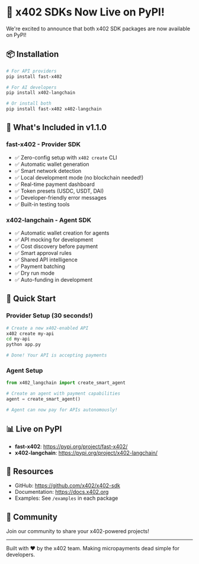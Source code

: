 # 🚀 x402 SDKs Now Live on PyPI!

We're excited to announce that both x402 SDK packages are now available on PyPI!

## 📦 Installation

```bash
# For API providers
pip install fast-x402

# For AI developers
pip install x402-langchain

# Or install both
pip install fast-x402 x402-langchain
```

## 🎯 What's Included in v1.1.0

### fast-x402 - Provider SDK
- ✅ Zero-config setup with `x402 create` CLI
- ✅ Automatic wallet generation
- ✅ Smart network detection
- ✅ Local development mode (no blockchain needed!)
- ✅ Real-time payment dashboard
- ✅ Token presets (USDC, USDT, DAI)
- ✅ Developer-friendly error messages
- ✅ Built-in testing tools

### x402-langchain - Agent SDK
- ✅ Automatic wallet creation for agents
- ✅ API mocking for development
- ✅ Cost discovery before payment
- ✅ Smart approval rules
- ✅ Shared API intelligence
- ✅ Payment batching
- ✅ Dry run mode
- ✅ Auto-funding in development

## 🚀 Quick Start

### Provider Setup (30 seconds!)
```bash
# Create a new x402-enabled API
x402 create my-api
cd my-api
python app.py

# Done! Your API is accepting payments
```

### Agent Setup
```python
from x402_langchain import create_smart_agent

# Create an agent with payment capabilities
agent = create_smart_agent()

# Agent can now pay for APIs autonomously!
```

## 📊 Live on PyPI

- **fast-x402**: https://pypi.org/project/fast-x402/
- **x402-langchain**: https://pypi.org/project/x402-langchain/

## 🔗 Resources

- GitHub: https://github.com/x402/x402-sdk
- Documentation: https://docs.x402.org
- Examples: See `/examples` in each package

## 💬 Community

Join our community to share your x402-powered projects!

---

Built with ❤️ by the x402 team. Making micropayments dead simple for developers.